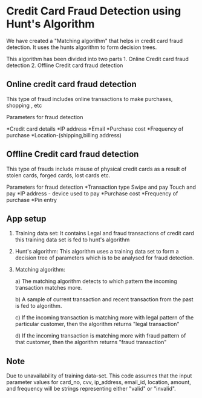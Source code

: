 
# Credit Card Fraud Detection using Hunt's Algorithm

We have created a "Matching algorithm" that helps in credit card fraud detection. It uses the
hunts algorithm to form decision trees.

This algorithm has been divided into two parts
	1. Online Credit card fraud detection
	2. Offline Credit card fraud detection


## Online credit card fraud detection
This type of fraud includes online transactions to make purchases, shopping , etc

Parameters for fraud detection 

*Credit card details
	*IP address
	*Email
	*Purchase cost
	*Frequency of purchase
	*Location-(shipping,billing address)



## Offline Credit card fraud detection
This type of frauds include misuse of physical credit cards as a result of stolen cards,
forged cards, lost cards etc.

Parameters for fraud detection
	*Transaction type
		Swipe and pay
		Touch and pay
	*IP address - device used to pay
	*Purchase cost
	*Frequency of purchase
	*Pin entry

    
## App setup

1. Training data set:
	It contains Legal and fraud transactions of credit card this training data set is
	fed to hunt's algorithm
2. Hunt's algorithm:
	This algorithm uses a training data set to form a decision tree of parameters
	which is to be analysed for fraud detection.
3. Matching algorithm:

	a) The matching algorithm detects to which pattern the incoming transaction matches more.

	b) A sample of current transaction and recent transaction from the past is fed to algorithm.

	c) If the incoming transaction is matching more with legal pattern of the particular customer, then the algorithm returns  "legal transaction"

	d) If the incoming transaction is matching more with fraud pattern of that customer, then the algorithm returns  "fraud transaction"
## Note
Due to unavailability of training data-set. This code assumes that the input parameter values for card_no, cvv, ip_address, email_id, location, amount, and frequency will be strings representing either "valid" or "invalid".